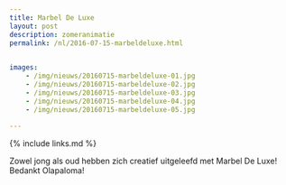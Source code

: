```yaml
---
title: Marbel De Luxe
layout: post
description: zomeranimatie
permalink: /nl/2016-07-15-marbeldeluxe.html

    
images: 
    - /img/nieuws/20160715-marbeldeluxe-01.jpg
    - /img/nieuws/20160715-marbeldeluxe-02.jpg
    - /img/nieuws/20160715-marbeldeluxe-03.jpg
    - /img/nieuws/20160715-marbeldeluxe-04.jpg
    - /img/nieuws/20160715-marbeldeluxe-05.jpg
    
---
```


{% include links.md %}

Zowel jong als oud hebben zich creatief uitgeleefd met Marbel De Luxe! Bedankt Olapaloma!


